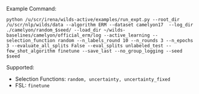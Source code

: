 Example Command: 

```
python /u/scr/irena/wilds-active/examples/run_expt.py --root_dir /u/scr/nlp/wilds/data --algorithm ERM --dataset camelyon17  --log_dir ./camelyon/random_$seed/ --load_dir ~/wilds-baselines/camelyon/official_erm/log --active_learning --selection_function random --n_labels_round 10 --n_rounds 3 --n_epochs 3 --evaluate_all_splits False --eval_splits unlabeled_test --few_shot_algorithm finetune --save_last --no_group_logging --seed $seed
```

Supported:
* Selection Functions: `random, uncertainty, uncertainty_fixed`
* FSL: `finetune`
